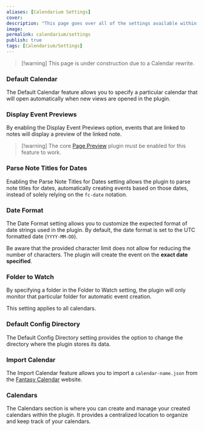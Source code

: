 ```yaml
---
aliases: [Calendarium Settings]
cover: 
description: "This page goes over all of the settings available within The Calendarium"
image: 
permalink: calendarium/settings
publish: true
tags: [Calendarium/Settings]
---
```


>[!warning] This page is under construction due to a Calendar rewrite.

### Default Calendar

The Default Calendar feature allows you to specify a particular calendar that will open automatically when new views are opened in the plugin.

### Display Event Previews

By enabling the Display Event Previews option, events that are linked to notes will display a preview of the linked note. 

>[!warning] The core [Page Preview](https://help.obsidian.md/Plugins/Page+preview "Obsidian") plugin must be enabled for this feature to work.

### Parse Note Titles for Dates

Enabling the Parse Note Titles for Dates setting allows the plugin to parse note titles for dates, automatically creating events based on those dates, instead of solely relying on the `fc-date` notation.

### Date Format

The Date Format setting allows you to customize the expected format of date strings used in the plugin. By default, the date format is set to the UTC formatted date (`YYYY-MM-DD`).

Be aware that the provided character limit does not allow for reducing the number of characters. The plugin will create the event on the **exact date specified**.

### Folder to Watch

By specifying a folder in the Folder to Watch setting, the plugin will only monitor that particular folder for automatic event creation. 

This setting applies to all calendars.

### Default Config Directory

The Default Config Directory setting provides the option to change the directory where the plugin stores its data.

### Import Calendar

The Import Calendar feature allows you to import a `calendar-name.json` from the [Fantasy Calendar](https://fantasy-calendar.com) website.

### Calendars

The Calendars section is where you can create and manage your created calendars within the plugin. It provides a centralized location to organize and keep track of your calendars.